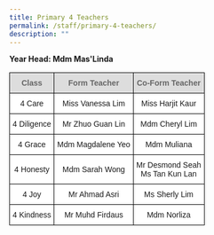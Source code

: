 ```yaml
---
title: Primary 4 Teachers
permalink: /staff/primary-4-teachers/
description: ""
---
```

**Year Head: Mdm Mas'Linda**

<style type="text/css">
.tg  {border-collapse:collapse;border-spacing:0;}
.tg td{border-color:black;border-style:solid;border-width:1px;font-family:Arial, sans-serif;font-size:14px;
  overflow:hidden;padding:10px 5px;word-break:normal;}
.tg th{border-color:black;border-style:solid;border-width:1px;font-family:Arial, sans-serif;font-size:14px;
  font-weight:normal;overflow:hidden;padding:10px 5px;word-break:normal;}
.tg .tg-feqv{background-color:#DDD;color:#666;font-weight:bold;text-align:center;vertical-align:middle}
.tg .tg-f4yw{background-color:#FFF;text-align:center;vertical-align:middle}
</style>
<table class="tg">
<tbody>
  <tr>
    <td class="tg-feqv"><span style="color:#666;background-color:#DDD">Class</span></td>
    <td class="tg-feqv"><span style="color:#666;background-color:#DDD">Form Teacher</span></td>
    <td class="tg-feqv"><span style="color:#666;background-color:#DDD">Co-Form Teacher</span></td>
  </tr>
  <tr>
    <td class="tg-f4yw">4 Care</td>
    <td class="tg-f4yw">Miss Vanessa Lim</td>
    <td class="tg-f4yw">Miss Harjit Kaur</td>
  </tr>
  <tr>
    <td class="tg-f4yw">4 Diligence</td>
    <td class="tg-f4yw">Mr Zhuo Guan Lin</td>
    <td class="tg-f4yw">Mdm Cheryl Lim</td>
  </tr>
  <tr>
    <td class="tg-f4yw">4 Grace</td>
    <td class="tg-f4yw">Mdm Magdalene Yeo</td>
    <td class="tg-f4yw">Mdm Muliana</td>
  </tr>
  <tr>
    <td class="tg-f4yw">4 Honesty</td>
    <td class="tg-f4yw">Mdm Sarah Wong</td>
    <td class="tg-f4yw">Mr Desmond Seah<br>Ms Tan Kun Lan</td>
  </tr>
  <tr>
    <td class="tg-f4yw">4 Joy </td>
    <td class="tg-f4yw">Mr Ahmad Asri </td>
    <td class="tg-f4yw"> Ms Sherly Lim</td>
  </tr>
  <tr>
    <td class="tg-f4yw">4 Kindness</td>
    <td class="tg-f4yw">Mr Muhd Firdaus</td>
    <td class="tg-f4yw">Mdm Norliza</td>
  </tr>
</tbody>
</table>